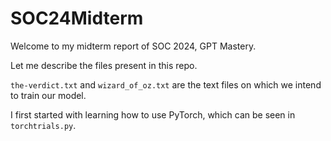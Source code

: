 # SOC24Midterm

Welcome to my midterm report of SOC 2024, GPT Mastery.

Let me describe the files present in this repo.

```the-verdict.txt``` and ```wizard_of_oz.txt``` are the text files on which we intend to train our model.

I first started with learning how to use PyTorch, which can be seen in ```torchtrials.py```.

